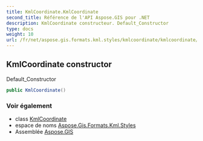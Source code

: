 ```yaml
---
title: KmlCoordinate.KmlCoordinate
second_title: Référence de l'API Aspose.GIS pour .NET
description: KmlCoordinate constructeur. Default_Constructor
type: docs
weight: 10
url: /fr/net/aspose.gis.formats.kml.styles/kmlcoordinate/kmlcoordinate/
---
```

## KmlCoordinate constructor

Default_Constructor

```csharp
public KmlCoordinate()
```

### Voir également

* class [KmlCoordinate](../)
* espace de noms [Aspose.Gis.Formats.Kml.Styles](../../kmlcoordinate/)
* Assemblée [Aspose.GIS](../../../)



